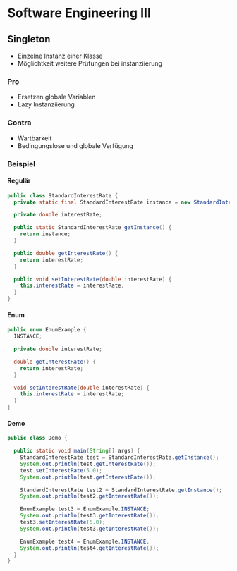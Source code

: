 # Software Engineering III

## Singleton

- Einzelne Instanz einer Klasse
- Möglichtkeit weitere Prüfungen bei instanziierung

### Pro
- Ersetzen globale Variablen
- Lazy Instanziierung

### Contra

- Wartbarkeit
- Bedingungslose und globale	Verfügung

### Beispiel

#### Regulär

```java
public class StandardInterestRate {
  private static final StandardInterestRate instance = new StandardInterestRate();

  private double interestRate;

  public static StandardInterestRate getInstance() {
    return instance;
  }

  public double getInterestRate() {
    return interestRate;
  }

  public void setInterestRate(double interestRate) {
    this.interestRate = interestRate;
  }
}
```

#### Enum

```java
public enum EnumExample {
  INSTANCE;

  private double interestRate;

  double getInterestRate() {
    return interestRate;
  }

  void setInterestRate(double interestRate) {
    this.interestRate = interestRate;
  }
}
```

#### Demo

```java
public class Demo {

  public static void main(String[] args) {
    StandardInterestRate test = StandardInterestRate.getInstance();
    System.out.println(test.getInterestRate());
    test.setInterestRate(5.0);
    System.out.println(test.getInterestRate());

    StandardInterestRate test2 = StandardInterestRate.getInstance();
    System.out.println(test2.getInterestRate());

    EnumExample test3 = EnumExample.INSTANCE;
    System.out.println(test3.getInterestRate());
    test3.setInterestRate(5.0);
    System.out.println(test3.getInterestRate());

    EnumExample test4 = EnumExample.INSTANCE;
    System.out.println(test4.getInterestRate());
  }
}

```
